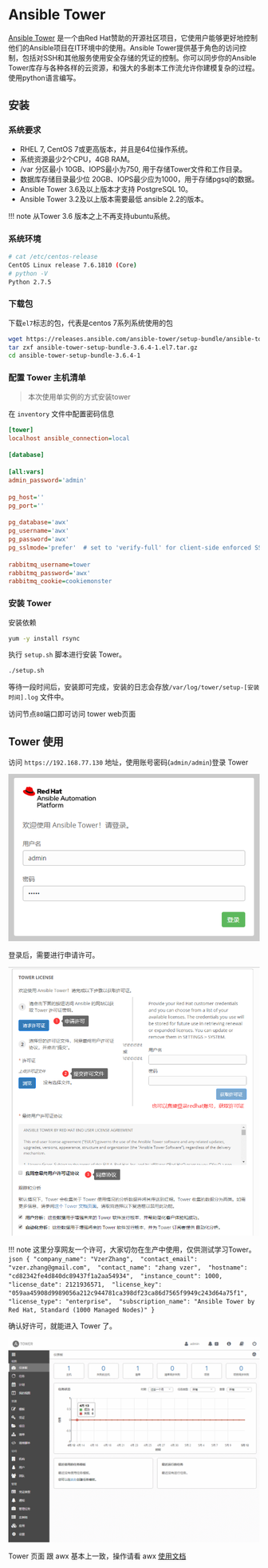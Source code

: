 # Ansible Tower

[Ansible Tower](https://www.ansible.com/products/tower) 是一个由Red Hat赞助的开源社区项目，它使用户能够更好地控制他们的Ansible项目在IT环境中的使用。Ansible Tower提供基于角色的访问控制，包括对SSH和其他服务使用安全存储的凭证的控制。你可以同步你的Ansible Tower库存与各种各样的云资源，和强大的多剧本工作流允许你建模复杂的过程。使用python语言编写。



## 安装

### 系统要求

- RHEL 7, CentOS 7或更高版本，并且是64位操作系统。
- 系统资源最少2个CPU，4GB RAM。
- /var 分区最小 10GB、IOPS最小为750, 用于存储Tower文件和工作目录。
- 数据库存储目录最少位 20GB、IOPS最少应为1000，用于存储pgsql的数据。
- Ansible Tower 3.6及以上版本才支持 PostgreSQL 10。
- Ansible Tower 3.2及以上版本需要最低 ansible 2.2的版本。

!!! note
	从Tower 3.6 版本之上不再支持ubuntu系统。


### 系统环境

```bash
# cat /etc/centos-release
CentOS Linux release 7.6.1810 (Core) 
# python -V
Python 2.7.5
```

### 下载包

下载`el7`标志的包，代表是centos 7系列系统使用的包

```bash
wget https://releases.ansible.com/ansible-tower/setup-bundle/ansible-tower-setup-bundle-3.6.4-1.el7.tar.gz
tar zxf ansible-tower-setup-bundle-3.6.4-1.el7.tar.gz
cd ansible-tower-setup-bundle-3.6.4-1
```

### 配置 Tower 主机清单

> 本次使用单实例的方式安装tower

在 `inventory` 文件中配置密码信息

```ini hl_lines="7,12,15"
[tower]
localhost ansible_connection=local

[database]

[all:vars]
admin_password='admin'

pg_host=''
pg_port=''

pg_database='awx'
pg_username='awx'
pg_password='awx'
pg_sslmode='prefer'  # set to 'verify-full' for client-side enforced SSL

rabbitmq_username=tower
rabbitmq_password='awx'
rabbitmq_cookie=cookiemonster
```

### 安装 Tower

安装依赖

```bash
yum -y install rsync
```

执行 `setup.sh` 脚本进行安装 Tower。

```bash
./setup.sh
```

等待一段时间后，安装即可完成，安装的日志会存放`/var/log/tower/setup-[安装时间].log` 文件中。

访问节点`80`端口即可访问 tower web页面

## Tower 使用

访问 `https://192.168.77.130` 地址，使用账号密码(`admin/admin`)登录 Tower

![login](/images/ui/tower/login.png)

登录后，需要进行申请许可。

![license](/images/ui/tower/license.png)

!!! note
	这里分享网友一个许可，大家切勿在生产中使用，仅供测试学习Tower。
	```json
	{
		"company_name": "VzerZhang", 
		"contact_email": "vzer.zhang@gmail.com", 
		"contact_name": "zhang vzer", 
		"hostname": "cd82342fe4d840dc89437f1a2aa54934", 
		"instance_count": 1000, 
		"license_date": 2121936571, 
		"license_key": "059aa45908d9989056a212c944781ca398df23ca86d7565f9949c243d64a75f1", 
		"license_type": "enterprise", 
		"subscription_name": "Ansible Tower by Red Hat, Standard (1000 Managed Nodes)"
	}
	```
	
确认好许可，就能进入 Tower 了。

![tower](/images/ui/tower/tower.png)

Tower 页面 跟 awx 基本上一致，操作请看 awx [使用文档](/ui/awx/#awx_2)
